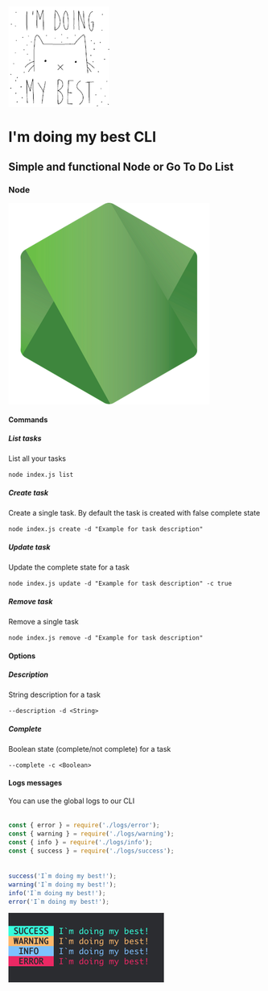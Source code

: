 ![i'm doing my best](./images/iamdoingmybest.gif)

# I'm doing my best CLI

## Simple and functional Node or Go To Do List



### Node

![i'm doing my best](./images/nodeLogo.png)


#### Commands

##### List tasks

List all your tasks

```node index.js list```

##### Create task

Create a single task. By default the task is created with false complete state

`node index.js create -d "Example for task description"`

##### Update task

Update the complete state for a task

`node index.js update -d "Example for task description" -c true`

##### Remove task

Remove a single task

`node index.js remove -d "Example for task description"`



#### Options

##### Description

String  description for a task

`--description -d <String>`

##### Complete

Boolean state (complete/not complete) for a task

`--complete -c <Boolean>`

#### Logs messages

You can use the global logs to our CLI

```javascript

const { error } = require('./logs/error');
const { warning } = require('./logs/warning');
const { info } = require('./logs/info');
const { success } = require('./logs/success');


success('I`m doing my best!');
warning('I`m doing my best!');
info('I`m doing my best!');
error('I`m doing my best!');
```

![logs](./images/logs.png)









